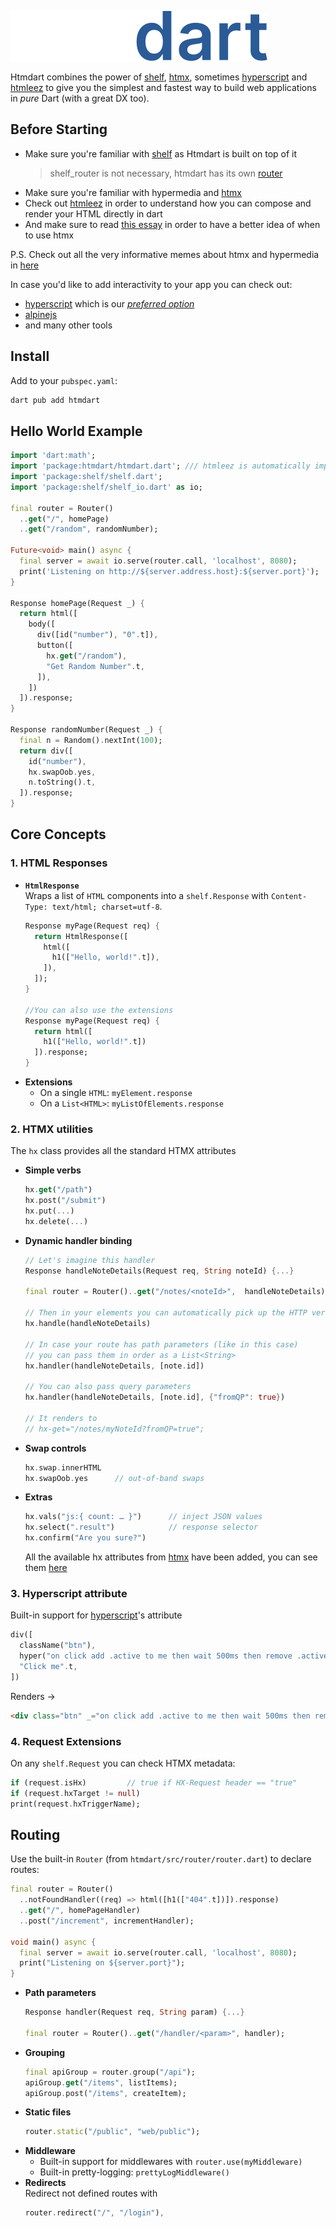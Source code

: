 ![htmdart](https://raw.githubusercontent.com/namzug16/htmdart/master/assets/htmdart.png)

Htmdart combines the power of [shelf](https://pub.dev/packages/shelf), [htmx](https://htmx.org/), sometimes [hyperscript](https://hyperscript.org/) and [htmleez](https://pub.dev/packages/htmleez)
to give you the simplest and fastest way to build web applications in *pure* Dart (with a great DX too).

## Before Starting

- Make sure you're familiar with [shelf](https://pub.dev/packages/shelf) as Htmdart is built on top of it
  > shelf_router is not necessary, htmdart has its own [router](#routing)
- Make sure you're familiar with hypermedia and [htmx](https://htmx.org/)
- Check out [htmleez](https://pub.dev/packages/htmleez) in order to understand how you can compose and render your HTML directly in dart
- And make sure to read [this essay](https://htmx.org/essays/when-to-use-hypermedia/) in order to have a better idea of when to use htmx 

P.S. Check out all the very informative memes about htmx and hypermedia in [here](https://htmx.org/essays/)

In case you'd like to add interactivity to your app you can check out:
- [hyperscript](https://hyperscript.org/) which is our [*preferred option*](#3.-hyperscript-attribute)
- [alpinejs](https://alpinejs.dev/)
- and many other tools

## Install

Add to your `pubspec.yaml`:

```bash
dart pub add htmdart
```

## Hello World Example

```dart
import 'dart:math';
import 'package:htmdart/htmdart.dart'; /// htmleez is automatically imported with htmdart
import 'package:shelf/shelf.dart';
import 'package:shelf/shelf_io.dart' as io;

final router = Router()
  ..get("/", homePage)
  ..get("/random", randomNumber);

Future<void> main() async {
  final server = await io.serve(router.call, 'localhost', 8080);
  print('Listening on http://${server.address.host}:${server.port}');
}

Response homePage(Request _) {
  return html([
    body([
      div([id("number"), "0".t]),
      button([
        hx.get("/random"),
        "Get Random Number".t,
      ]),
    ])
  ]).response;
}

Response randomNumber(Request _) {
  final n = Random().nextInt(100);
  return div([
    id("number"),
    hx.swapOob.yes,
    n.toString().t,
  ]).response;
}
```

## Core Concepts

### 1. HTML Responses

- **`HtmlResponse`**  
  Wraps a list of `HTML` components into a `shelf.Response` with `Content-Type: text/html; charset=utf-8`.  
  ```dart
  Response myPage(Request req) {
    return HtmlResponse([
      html([
        h1(["Hello, world!".t]),
      ]),
    ]);
  }

  //You can also use the extensions
  Response myPage(Request req) {
    return html([
      h1(["Hello, world!".t])
    ]).response;
  }
  ```
- **Extensions**  
  - On a single `HTML`: `myElement.response`  
  - On a `List<HTML>`: `myListOfElements.response`

### 2. HTMX utilities

The `hx` class provides all the standard HTMX attributes

- **Simple verbs**  
  ```dart
  hx.get("/path")
  hx.post("/submit")
  hx.put(...)
  hx.delete(...)
  ```
- **Dynamic handler binding**  
  ```dart
  // Let's imagine this handler
  Response handleNoteDetails(Request req, String noteId) {...}

  final router = Router()..get("/notes/<noteId>",  handleNoteDetails);

  // Then in your elements you can automatically pick up the HTTP verb and route
  hx.handle(handleNoteDetails)

  // In case your route has path parameters (like in this case)
  // you can pass them in order as a List<String>
  hx.handler(handleNoteDetails, [note.id])

  // You can also pass query parameters
  hx.handler(handleNoteDetails, [note.id], {"fromQP": true})

  // It renders to
  // hx-get="/notes/myNoteId?fromQP=true";
  ```
- **Swap controls**  
  ```dart
  hx.swap.innerHTML
  hx.swapOob.yes      // out-of-band swaps
  ```
- **Extras**  
  ```dart
  hx.vals("js:{ count: … }")      // inject JSON values
  hx.select(".result")            // response selector
  hx.confirm("Are you sure?")
  ```
  All the available hx attributes from [htmx](https://htmx.org/) have been added, you can see them [here](https://github.com/namzug16/htmdart/blob/master/packages/htmdart/lib/src/hx.dart)

### 3. Hyperscript attribute

Built-in support for [hyperscript](https://hyperscript.org/)'s attribute

```dart
div([
  className("btn"),
  hyper("on click add .active to me then wait 500ms then remove .active"),
  "Click me".t,
])
```

Renders ->

```html
<div class="btn" _="on click add .active to me then wait 500ms then remove .active">Click me</div>
```

### 4. Request Extensions

On any `shelf.Request` you can check HTMX metadata:

```dart
if (request.isHx)         // true if HX-Request header == "true"
if (request.hxTarget != null)
print(request.hxTriggerName);
```

## Routing

Use the built-in `Router` (from `htmdart/src/router/router.dart`) to declare routes:

```dart
final router = Router()
  ..notFoundHandler((req) => html([h1(["404".t])]).response)
  ..get("/", homePageHandler)
  ..post("/increment", incrementHandler);

void main() async {
  final server = await io.serve(router.call, 'localhost', 8080);
  print("Listening on ${server.port}");
}
```

- **Path parameters**  
  ```dart
  Response handler(Request req, String param) {...}

  final router = Router()..get("/handler/<param>", handler);
  ```
- **Grouping**  
  ```dart
  final apiGroup = router.group("/api");
  apiGroup.get("/items", listItems);
  apiGroup.post("/items", createItem);
  ```
- **Static files**  
  ```dart
  router.static("/public", "web/public");
  ```
- **Middleware**  
  - Built-in support for middlewares with `router.use(myMiddleware)`
  - Built-in pretty-logging: `prettyLogMiddleware()`
- **Redirects**  
  Redirect not defined routes with
  ```dart
  router.redirect("/", "/login"),
  ```

